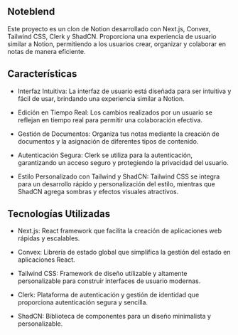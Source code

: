 

## Noteblend

Este proyecto es un clon de Notion desarrollado con Next.js, Convex, Tailwind CSS, Clerk y ShadCN. Proporciona una experiencia de usuario similar a Notion, permitiendo a los usuarios crear, organizar y colaborar en notas de manera eficiente.

## Características

- Interfaz Intuitiva: La interfaz de usuario está diseñada para ser intuitiva y fácil de usar, brindando una experiencia similar a Notion.

- Edición en Tiempo Real: Los cambios realizados por un usuario se reflejan en tiempo real para permitir una colaboración efectiva.

- Gestión de Documentos: Organiza tus notas mediante la creación de documentos y la asignación de diferentes tipos de contenido.

- Autenticación Segura: Clerk se utiliza para la autenticación, garantizando un acceso seguro y protegiendo la privacidad del usuario.

- Estilo Personalizado con Tailwind y ShadCN: Tailwind CSS se integra para un desarrollo rápido y personalización del estilo, mientras que ShadCN agrega sombras y efectos visuales atractivos.

## Tecnologías Utilizadas

- Next.js: React framework que facilita la creación de aplicaciones web rápidas y escalables.

- Convex: Librería de estado global que simplifica la gestión del estado en aplicaciones React.

- Tailwind CSS: Framework de diseño utilizable y altamente personalizable para construir interfaces de usuario modernas.

- Clerk: Plataforma de autenticación y gestión de identidad que proporciona autenticación segura y sencilla.

- ShadCN: Biblioteca de componentes para un diseño minimalista y personalizable.
